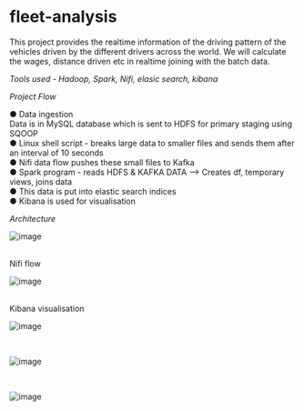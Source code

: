 # fleet-analysis
This project provides the realtime information of the driving pattern of the vehicles driven by the different drivers across the world. We will calculate the wages, distance driven etc in realtime joining with the batch data.

*Tools used - Hadoop, Spark, Nifi, elasic search, kibana*

*Project Flow*

● Data ingestion <br />
Data is in MySQL database which is sent to HDFS for primary staging using SQOOP <br />
● Linux shell script - breaks large data to smaller files and sends them after an interval of 10 seconds <br />
● Nifi data flow pushes these small files to Kafka <br />
● Spark program - reads HDFS & KAFKA DATA —> Creates df, temporary views, joins data <br />
● This data is put into elastic search indices<br />
● Kibana is used for visualisation<br />


*Architecture*

![image](https://github.com/japn3et/fleet-analysis/assets/140784801/5f3c3521-8476-4a76-b5fd-50ea801e4bf6)

<br />
Nifi flow

![image](https://github.com/japn3et/fleet-analysis/assets/140784801/298c9652-3a06-47ee-a3b5-5fb67991f880)

<br /> 
Kibana visualisation
<br />

![image](https://github.com/japn3et/fleet-analysis/assets/140784801/00270350-147e-43b0-8b67-f33d3285858a)

<br />

![image](https://github.com/japn3et/fleet-analysis/assets/140784801/c26164da-6cfa-4b2f-b0ea-2c432f569394)

<br />

![image](https://github.com/japn3et/fleet-analysis/assets/140784801/e7867afe-f072-4a82-a8ba-007d7a16b792)

